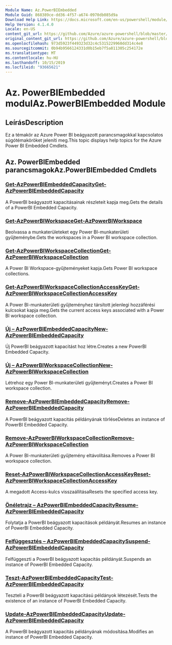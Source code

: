 ```yaml
---
Module Name: Az.PowerBIEmbedded
Module Guid: 868389ce-dd36-4f57-a674-0970db085d9a
Download Help Link: https://docs.microsoft.com/en-us/powershell/module/az.powerbiembedded
Help Version: 4.1.4.0
Locale: en-US
content_git_url: https://github.com/Azure/azure-powershell/blob/master/src/PowerBIEmbedded/PowerBIEmbedded/help/Az.PowerBIEmbedded.md
original_content_git_url: https://github.com/Azure/azure-powershell/blob/master/src/PowerBIEmbedded/PowerBIEmbedded/help/Az.PowerBIEmbedded.md
ms.openlocfilehash: 973d5923f449323d32c4c5315229960dd314c4e8
ms.sourcegitcommit: 0b94b9566124331d0b15eb7f5a811305c254172e
ms.translationtype: MT
ms.contentlocale: hu-HU
ms.lasthandoff: 10/15/2019
ms.locfileid: "93665621"
---
```

# <span data-ttu-id="833e7-101">Az. PowerBIEmbedded modul</span><span class="sxs-lookup"><span data-stu-id="833e7-101">Az.PowerBIEmbedded Module</span></span>
## <span data-ttu-id="833e7-102">Leírás</span><span class="sxs-lookup"><span data-stu-id="833e7-102">Description</span></span>
<span data-ttu-id="833e7-103">Ez a témakör az Azure Power BI beágyazott parancsmagokkal kapcsolatos súgótémaköröket jeleníti meg.</span><span class="sxs-lookup"><span data-stu-id="833e7-103">This topic displays help topics for the Azure Power BI Embedded Cmdlets.</span></span>

## <span data-ttu-id="833e7-104">Az. PowerBIEmbedded parancsmagok</span><span class="sxs-lookup"><span data-stu-id="833e7-104">Az.PowerBIEmbedded Cmdlets</span></span>
### [<span data-ttu-id="833e7-105">Get-AzPowerBIEmbeddedCapacity</span><span class="sxs-lookup"><span data-stu-id="833e7-105">Get-AzPowerBIEmbeddedCapacity</span></span>](Get-AzPowerBIEmbeddedCapacity.md)
<span data-ttu-id="833e7-106">A PowerBI beágyazott kapacitásainak részleteit kapja meg.</span><span class="sxs-lookup"><span data-stu-id="833e7-106">Gets the details of a PowerBI Embedded Capacity.</span></span>

### [<span data-ttu-id="833e7-107">Get-AzPowerBIWorkspace</span><span class="sxs-lookup"><span data-stu-id="833e7-107">Get-AzPowerBIWorkspace</span></span>](Get-AzPowerBIWorkspace.md)
<span data-ttu-id="833e7-108">Beolvassa a munkaterületeket egy Power BI-munkaterületi gyűjteménybe.</span><span class="sxs-lookup"><span data-stu-id="833e7-108">Gets the workspaces in a Power BI workspace collection.</span></span>

### [<span data-ttu-id="833e7-109">Get-AzPowerBIWorkspaceCollection</span><span class="sxs-lookup"><span data-stu-id="833e7-109">Get-AzPowerBIWorkspaceCollection</span></span>](Get-AzPowerBIWorkspaceCollection.md)
<span data-ttu-id="833e7-110">A Power BI Workspace-gyűjteményeket kapja.</span><span class="sxs-lookup"><span data-stu-id="833e7-110">Gets Power BI workspace collections.</span></span>

### [<span data-ttu-id="833e7-111">Get-AzPowerBIWorkspaceCollectionAccessKey</span><span class="sxs-lookup"><span data-stu-id="833e7-111">Get-AzPowerBIWorkspaceCollectionAccessKey</span></span>](Get-AzPowerBIWorkspaceCollectionAccessKey.md)
<span data-ttu-id="833e7-112">A Power BI-munkaterületi gyűjteményhez társított jelenlegi hozzáférési kulcsokat kapja meg.</span><span class="sxs-lookup"><span data-stu-id="833e7-112">Gets the current access keys associated with a Power BI workspace collection.</span></span>

### [<span data-ttu-id="833e7-113">Új – AzPowerBIEmbeddedCapacity</span><span class="sxs-lookup"><span data-stu-id="833e7-113">New-AzPowerBIEmbeddedCapacity</span></span>](New-AzPowerBIEmbeddedCapacity.md)
<span data-ttu-id="833e7-114">Új PowerBI beágyazott kapacitást hoz létre.</span><span class="sxs-lookup"><span data-stu-id="833e7-114">Creates a new PowerBI Embedded Capacity.</span></span>

### [<span data-ttu-id="833e7-115">Új – AzPowerBIWorkspaceCollection</span><span class="sxs-lookup"><span data-stu-id="833e7-115">New-AzPowerBIWorkspaceCollection</span></span>](New-AzPowerBIWorkspaceCollection.md)
<span data-ttu-id="833e7-116">Létrehoz egy Power BI-munkaterületi gyűjteményt.</span><span class="sxs-lookup"><span data-stu-id="833e7-116">Creates a Power BI workspace collection.</span></span>

### [<span data-ttu-id="833e7-117">Remove-AzPowerBIEmbeddedCapacity</span><span class="sxs-lookup"><span data-stu-id="833e7-117">Remove-AzPowerBIEmbeddedCapacity</span></span>](Remove-AzPowerBIEmbeddedCapacity.md)
<span data-ttu-id="833e7-118">A PowerBI beágyazott kapacitás példányának törlése</span><span class="sxs-lookup"><span data-stu-id="833e7-118">Deletes an instance of PowerBI Embedded Capacity.</span></span>

### [<span data-ttu-id="833e7-119">Remove-AzPowerBIWorkspaceCollection</span><span class="sxs-lookup"><span data-stu-id="833e7-119">Remove-AzPowerBIWorkspaceCollection</span></span>](Remove-AzPowerBIWorkspaceCollection.md)
<span data-ttu-id="833e7-120">A Power BI-munkaterületi gyűjtemény eltávolítása.</span><span class="sxs-lookup"><span data-stu-id="833e7-120">Removes a Power BI workspace collection.</span></span>

### [<span data-ttu-id="833e7-121">Reset-AzPowerBIWorkspaceCollectionAccessKey</span><span class="sxs-lookup"><span data-stu-id="833e7-121">Reset-AzPowerBIWorkspaceCollectionAccessKey</span></span>](Reset-AzPowerBIWorkspaceCollectionAccessKey.md)
<span data-ttu-id="833e7-122">A megadott Access-kulcs visszaállítása</span><span class="sxs-lookup"><span data-stu-id="833e7-122">Resets the specified access key.</span></span>

### [<span data-ttu-id="833e7-123">Önéletrajz – AzPowerBIEmbeddedCapacity</span><span class="sxs-lookup"><span data-stu-id="833e7-123">Resume-AzPowerBIEmbeddedCapacity</span></span>](Resume-AzPowerBIEmbeddedCapacity.md)
<span data-ttu-id="833e7-124">Folytatja a PowerBI beágyazott kapacitások példányát.</span><span class="sxs-lookup"><span data-stu-id="833e7-124">Resumes an instance of PowerBI Embedded Capacity.</span></span>

### [<span data-ttu-id="833e7-125">Felfüggesztés – AzPowerBIEmbeddedCapacity</span><span class="sxs-lookup"><span data-stu-id="833e7-125">Suspend-AzPowerBIEmbeddedCapacity</span></span>](Suspend-AzPowerBIEmbeddedCapacity.md)
<span data-ttu-id="833e7-126">Felfüggeszti a PowerBI beágyazott kapacitás példányát.</span><span class="sxs-lookup"><span data-stu-id="833e7-126">Suspends an instance of PowerBI Embedded Capacity.</span></span>

### [<span data-ttu-id="833e7-127">Teszt-AzPowerBIEmbeddedCapacity</span><span class="sxs-lookup"><span data-stu-id="833e7-127">Test-AzPowerBIEmbeddedCapacity</span></span>](Test-AzPowerBIEmbeddedCapacity.md)
<span data-ttu-id="833e7-128">Teszteli a PowerBI beágyazott kapacitású példányok létezését.</span><span class="sxs-lookup"><span data-stu-id="833e7-128">Tests the existence of an instance of PowerBI Embedded Capacity.</span></span>

### [<span data-ttu-id="833e7-129">Update-AzPowerBIEmbeddedCapacity</span><span class="sxs-lookup"><span data-stu-id="833e7-129">Update-AzPowerBIEmbeddedCapacity</span></span>](Update-AzPowerBIEmbeddedCapacity.md)
<span data-ttu-id="833e7-130">A PowerBI beágyazott kapacitás példányának módosítása.</span><span class="sxs-lookup"><span data-stu-id="833e7-130">Modifies  an instance of PowerBI Embedded Capacity.</span></span>

